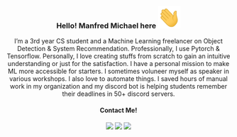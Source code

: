 <!--
**manfredmichael/manfredmichael** is a ✨ _special_ ✨ repository because its `README.md` (this file) appears on your GitHub profile.

Here are some ideas to get you started:

- 🔭 I’m currently working on ...
- 🌱 I’m currently learning ...
- 👯 I’m looking to collaborate on ...
- 🤔 I’m looking for help with ...
- 💬 Ask me about ...
- 📫 How to reach me: ...
- 😄 Pronouns: ...
- ⚡ Fun fact: ...
-->



<div align="center">
  
  
### Hello! Manfred Michael here <img style="margin: 0 auto" src="https://github.com/ABSphreak/ABSphreak/blob/master/gifs/Hi.gif" height="50">


I’m a 3rd year CS student and a Machine Learning freelancer on Object Detection & System Recommendation. Professionally, I use Pytorch & Tensorflow. Personally, I love creating stuffs from scratch to gain an intuitive understanding or just for the satisfaction. I have a personal mission to make ML more accessible for starters. I sometimes voluneer myself as speaker in various workshops. I also love to automate things. I saved hours of manual work in my organization and my discord bot is helping students remember their deadlines in 50+ discord servers. 
<br/>

####  Contact Me!
<a href="https://www.instagram.com/this.manfred/"><img src="https://img.shields.io/badge/Instagram-E4405F?style=for-the-badge&logo=instagram&logoColor=white"></a>
<a href="https://www.linkedin.com/in/manfredmichael/"><img src="https://img.shields.io/badge/LinkedIn-0077B5?style=for-the-badge&logo=linkedin&logoColor=white"></a>
<a href="https://www.kaggle.com/awesomehidingspot"><img src="https://img.shields.io/badge/Kaggle-20BEFF?style=for-the-badge&logo=Kaggle&logoColor=white"></a>
<br/>
</div>
